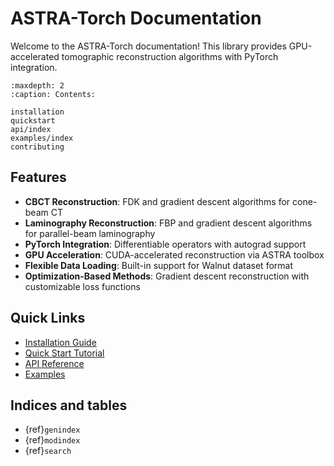 # ASTRA-Torch Documentation

Welcome to the ASTRA-Torch documentation! This library provides GPU-accelerated tomographic reconstruction algorithms with PyTorch integration.

```{toctree}
:maxdepth: 2
:caption: Contents:

installation
quickstart
api/index
examples/index
contributing
```

## Features

- **CBCT Reconstruction**: FDK and gradient descent algorithms for cone-beam CT
- **Laminography Reconstruction**: FBP and gradient descent algorithms for parallel-beam laminography  
- **PyTorch Integration**: Differentiable operators with autograd support
- **GPU Acceleration**: CUDA-accelerated reconstruction via ASTRA toolbox
- **Flexible Data Loading**: Built-in support for Walnut dataset format
- **Optimization-Based Methods**: Gradient descent reconstruction with customizable loss functions

## Quick Links

- [Installation Guide](installation.md)
- [Quick Start Tutorial](quickstart.md)
- [API Reference](api/index.md)
- [Examples](examples/index.md)

## Indices and tables

- {ref}`genindex`
- {ref}`modindex`
- {ref}`search`
